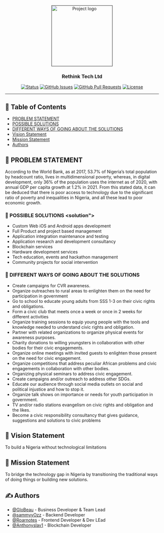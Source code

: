 <p align="center">
  <a href="" rel="noopener">
 <img width=200px height=200px src="https://i.imgur.com/6wj0hh6.jpg" alt="Project logo"></a>
</p>

<h3 align="center">Rethink Tech Ltd</h3>

<div align="center">

[![Status](https://img.shields.io/badge/status-active-success.svg)]()
[![GitHub Issues](https://img.shields.io/github/issues/kylelobo/The-Documentation-Compendium.svg)](https://github.com/kylelobo/The-Documentation-Compendium/issues)
[![GitHub Pull Requests](https://img.shields.io/github/issues-pr/kylelobo/The-Documentation-Compendium.svg)](https://github.com/kylelobo/The-Documentation-Compendium/pulls)
[![License](https://img.shields.io/badge/license-MIT-blue.svg)](/LICENSE)

</div>

---

## 📝 Table of Contents

- [PROBLEM STATEMENT](#getting_started)
- [POSSIBLE SOLUTIONS](#solution)
- [DIFFERENT WAYS OF GOING ABOUT THE SOLUTIONS](#differentSolution)
- [Vision Statement](#vision)
- [Mission Statement](#mission)
- [Authors](#authors)

## 🏁 PROBLEM STATEMENT <a name = "getting_started"></a>

According to the World Bank, as at 2017, 53.7% of Nigeria’s total population by headcount ratio, lives in multidimensional poverty, whereas, in digital development, only 36% of the population uses the internet as of 2020, with annual GDP per capita growth at 1.2% in 2021. From this stated data, it can be deduced that there is poor access to technology due to the significant ratio of poverty and inequalities in Nigeria, and all these lead to poor economic growth.

### 🚀 POSSIBLE SOLUTIONS <solution"></a>

- Custom Web  iOS and Android apps development
- Full Product and project based management 
- Application integration maintenance  and testing 
- Application research  and development consultancy 
- Blockchain services 
- Hardware development services 
- Tech education, events and hackathon management
- Community projects for social intervention 

### 🚀 DIFFERENT WAYS OF GOING ABOUT THE SOLUTIONS <a name = "differentSolution"></a>
- Create campaigns for CVR awareness.
- Organize outreaches to rural areas to enlighten them on the need for participation in government
- Go to school to educate young adults from SSS 1-3 on their civic rights and obligations.
- Form a civic club that meets once a week or once in 2 weeks for different activities
- Organize training sessions to equip young people with the tools and knowledge needed to understand civic rights and obligation.
- Partner with related organizations to organize physical events for awareness purposes.
- Charity donations to willing youngsters in collaboration with other bodies for their civic engagements.
- Organize online meetings with invited guests to enlighten those present on the need for civic engagement.
- Organize competitions that address peculiar African problems and civic engagements in collaboration with other bodies.
- Organizing physical seminars to address civic engagement.
- Create campaigns and/or outreach to address other SDGs.
- Educate our audience through social media outlets on social and political injustice and how to stop it.
- Organize talk shows on importance or needs for youth participation in government.
- TV and/or radio stations evangelism on civic rights and obligation and the likes.
- Become a civic responsibility consultancy that gives guidance, suggestions and solutions to civic problems

## 🎈 Vision Statement <a name="vision"></a>

To build a Nigeria without technological limitations

## 🎉 Mission Statement <a name = "mission"></a>

To bridge the technology gap in Nigeria by transitioning the traditional ways of doing things or building new solutions.

## ✍️ Authors <a name = "authors"></a>

- [@GloBeau](https://github.com/GloBeau) - Business Developer & Team Lead
- [@sammyyOzz](https://github.com/sammyyOzz) - Backend Developer
- [@Roarnotes](https://github.com/Roarnotes) - Frontend Developer & Dev LEad
- [@Anthonyslav1](https://github.com/Anthonyslav1) - Blockchain Developer
